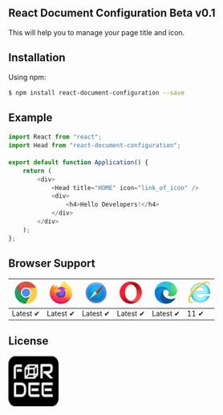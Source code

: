 ## React Document Configuration Beta v0.1

This will help you to manage your page title and icon.


## Installation

Using npm:

```bash
$ npm install react-document-configuration --save
```

## Example
```javascript
import React from "react";
import Head from "react-document-configuration";

export default function Application() {
    return (
        <div>
            <Head title="HOME" icon="link_of_icon" />
            <div>
                <h4>Hello Developers!</h4>
            </div>
        </div>
    );
};
```


## Browser Support

![Chrome](https://raw.githubusercontent.com/jayariglesias/jayariglesias/main/chrome.png) | ![Firefox](https://raw.githubusercontent.com/jayariglesias/jayariglesias/main/firefox.png) | ![Safari](https://raw.githubusercontent.com/jayariglesias/jayariglesias/main/safari.png) | ![Opera](https://raw.githubusercontent.com/jayariglesias/jayariglesias/main/opera.png) | ![Edge](https://raw.githubusercontent.com/jayariglesias/jayariglesias/main/chromium.png) | ![IE](https://raw.githubusercontent.com/jayariglesias/jayariglesias/main/explorer.png) |
--- | --- | --- | --- | --- | --- |
Latest ✔ | Latest ✔ | Latest ✔ | Latest ✔ | Latest ✔ | 11 ✔ |



## License

<img height="100" width="100" src="https://raw.githubusercontent.com/jayariglesias/jayariglesias/main/name.png" />

##





